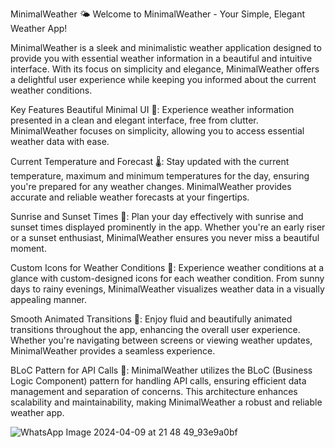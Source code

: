 
MinimalWeather 🌤️
Welcome to MinimalWeather - Your Simple, Elegant Weather App!

MinimalWeather is a sleek and minimalistic weather application designed to provide you with essential weather information in a beautiful and intuitive interface. With its focus on simplicity and elegance, MinimalWeather offers a delightful user experience while keeping you informed about the current weather conditions.

Key Features
Beautiful Minimal UI 💫:
Experience weather information presented in a clean and elegant interface, free from clutter. MinimalWeather focuses on simplicity, allowing you to access essential weather data with ease.

Current Temperature and Forecast 🌡️:
Stay updated with the current temperature, maximum and minimum temperatures for the day, ensuring you're prepared for any weather changes. MinimalWeather provides accurate and reliable weather forecasts at your fingertips.

Sunrise and Sunset Times 🌅:
Plan your day effectively with sunrise and sunset times displayed prominently in the app. Whether you're an early riser or a sunset enthusiast, MinimalWeather ensures you never miss a beautiful moment.

Custom Icons for Weather Conditions 🌈:
Experience weather conditions at a glance with custom-designed icons for each weather condition. From sunny days to rainy evenings, MinimalWeather visualizes weather data in a visually appealing manner.

Smooth Animated Transitions 🔄:
Enjoy fluid and beautifully animated transitions throughout the app, enhancing the overall user experience. Whether you're navigating between screens or viewing weather updates, MinimalWeather provides a seamless experience.

BLoC Pattern for API Calls 🧱:
MinimalWeather utilizes the BLoC (Business Logic Component) pattern for handling API calls, ensuring efficient data management and separation of concerns. This architecture enhances scalability and maintainability, making MinimalWeather a robust and reliable weather app.

![WhatsApp Image 2024-04-09 at 21 48 49_93e9a0bf](https://github.com/Vijayashanmuga/Flutterweatherapp/assets/113011990/5752bca9-b0b5-4262-81aa-5ba567cd0cea)

